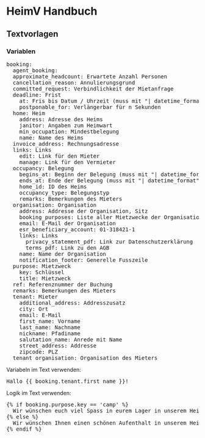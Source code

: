 # HeimV Handbuch

## Textvorlagen

### Variablen

<pre>
booking:
  agent_booking:
  approximate_headcount: Erwartete Anzahl Personen
  cancellation_reason: Annulierungsgrund
  committed_request: Verbindlichkeit der Mietanfrage
  deadline: Frist
    at: Fris bis Datum / Uhrzeit (muss mit "| datetime_format" kombiniert werden)
    postponable_for: Verlängerbar für n Sekunden
  home: Heim
    address: Adresse des Heims
    janitor: Angaben zum Heimwart
    min_occupation: Mindestbelegung
    name: Name des Heims
  invoice_address: Rechnungsadresse
  links: Links
    edit: Link für den Mieter
    manage: Link für den Vermieter
  occupancy: Belegung
    begins_at: Beginn der Belegung (muss mit "| datetime_format" kombiniert werden)
    ends_at: Ende der Belegung (muss mit "| datetime_format" kombiniert werden)
    home_id: ID des Heims
    occupancy_type: Belegungstyp
    remarks: Bemerkungen des Mieters
  organisation: Organisation
    address: Addresse der Organisation, Sitz
    booking_purposes: Liste aller Mietzwecke der Organisation
    email: E-Mail der Organisation
    esr_beneficiary_account: 01-318421-1
    links: Links
      privacy_statement_pdf: Link zur Datenschutzerklärung
      terms_pdf: Link zu den AGB
    name: Name der Organisation
    notification_footer: Generelle Fusszeile
  purpose: Mietzweck
    key: Schlüssel
    title: Mietzweck
  ref: Referenznummer der Buchung
  remarks: Bemerkungen des Mieters
  tenant: Mieter
    additional_address: Addresszusatz
    city: Ort
    email: E-Mail
    first_name: Vorname
    last_name: Nachname
    nickname: Pfadiname
    salutation_name: Anrede mit Name
    street_address: Addresse
    zipcode: PLZ
  tenant_organisation: Organisation des Mieters
</pre>

Variabeln im Text verwenden:

<pre>
Hallo {{ booking.tenant.first_name }}!
</pre>

Logik im Text verwenden:

<pre>
{% if booking.purpose.key == 'camp' %}
  Wir wünschen euch viel Spass in eurem Lager in unserem Heim!
{% else %}
  Wir wünschen Ihnen einen schönen Aufenthalt in unserem Heim!
{% endif %}
</pre>
